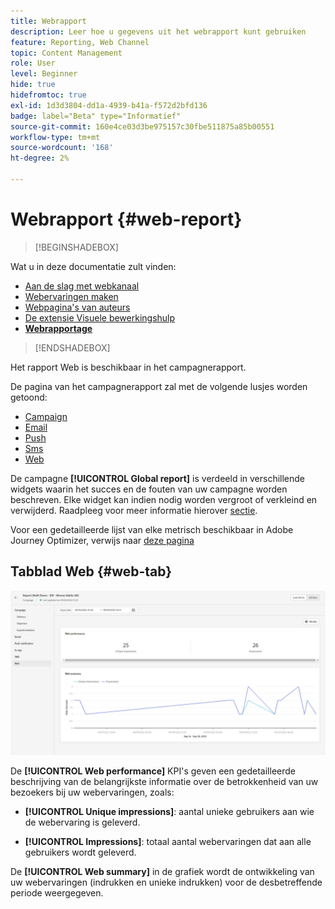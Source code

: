```yaml
---
title: Webrapport
description: Leer hoe u gegevens uit het webrapport kunt gebruiken
feature: Reporting, Web Channel
topic: Content Management
role: User
level: Beginner
hide: true
hidefromtoc: true
exl-id: 1d3d3804-dd1a-4939-b41a-f572d2bfd136
badge: label="Beta" type="Informatief"
source-git-commit: 160e4ce03d3be975157c30fbe511875a85b00551
workflow-type: tm+mt
source-wordcount: '168'
ht-degree: 2%

---
```


# Webrapport {#web-report}

>[!BEGINSHADEBOX]

Wat u in deze documentatie zult vinden:

* [Aan de slag met webkanaal](get-started-web.md)
* [Webervaringen maken](create-web.md)
* [Webpagina&#39;s van auteurs](author-web.md)
* [De extensie Visuele bewerkingshulp](visual-editing-helper.md)
* **[Webrapportage](web-report.md)**

>[!ENDSHADEBOX]

Het rapport Web is beschikbaar in het campagnerapport.

De pagina van het campagnerapport zal met de volgende lusjes worden getoond:

* [Campaign](../reports/campaign-global-report.md#campaign-live)
* [Email](../reports/campaign-global-report.md#email-live)
* [Push](../reports/campaign-global-report.md#push-live)
* [Sms](../reports/campaign-global-report.md#sms-live)
* [Web](#web-tab)

De campagne **[!UICONTROL Global report]** is verdeeld in verschillende widgets waarin het succes en de fouten van uw campagne worden beschreven. Elke widget kan indien nodig worden vergroot of verkleind en verwijderd. Raadpleeg voor meer informatie hierover [sectie](../reports/global-report.md#modify-dashboard).

Voor een gedetailleerde lijst van elke metrisch beschikbaar in Adobe Journey Optimizer, verwijs naar [deze pagina](../reports/global-report.md#list-of-components-global.md)

## Tabblad Web {#web-tab}

![](assets/web-report.png)

De **[!UICONTROL Web performance]** KPI&#39;s geven een gedetailleerde beschrijving van de belangrijkste informatie over de betrokkenheid van uw bezoekers bij uw webervaringen, zoals:

* **[!UICONTROL Unique impressions]**: aantal unieke gebruikers aan wie de webervaring is geleverd.

* **[!UICONTROL Impressions]**: totaal aantal webervaringen dat aan alle gebruikers wordt geleverd.

De **[!UICONTROL Web summary]** in de grafiek wordt de ontwikkeling van uw webervaringen (indrukken en unieke indrukken) voor de desbetreffende periode weergegeven.
